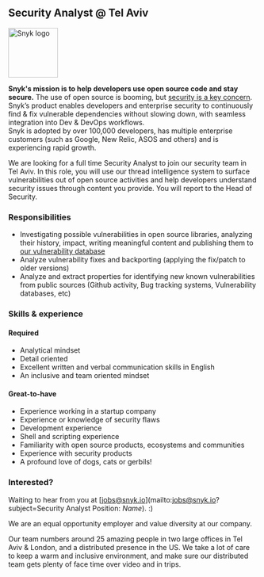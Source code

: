 ## Security Analyst @ Tel Aviv

<img src="https://snyk.io/images/snyk-dog.png" width="100" alt="Snyk logo" />

**Snyk's mission is to help developers use open source code and stay secure.** The use of open source is booming, but [security is a key concern](https://snyk.io/stateofossecurity/). Snyk’s product enables developers and enterprise security to continuously find & fix vulnerable dependencies without slowing down, with seamless integration into Dev & DevOps workflows.  
Snyk is adopted by over 100,000 developers, has multiple enterprise customers (such as Google, New Relic, ASOS and others) and is experiencing rapid growth.

We are looking for a full time Security Analyst to join our security team in Tel Aviv. In this role, you will use our thread intelligence system to surface vulnerabilities out of open source activities and help developers understand security issues through content you provide. You will report to the Head of Security.

### Responsibilities
- Investigating possible vulnerabilities in open source libraries, analyzing their history, impact, writing meaningful content and publishing them to [our vulnerability database](https://snyk.io/vuln/)
- Analyze vulnerability fixes and backporting (applying the fix/patch to older versions)
- Analyze and extract properties for identifying new known vulnerabilities from public sources (Github activity, Bug tracking systems, Vulnerability databases, etc)

### Skills & experience

#### Required
- Analytical mindset
- Detail oriented
- Excellent written and verbal communication skills in English
- An inclusive and team oriented mindset

#### Great-to-have
- Experience working in a startup company
- Experience or knowledge of security flaws
- Development experience
- Shell and scripting experience
- Familiarity with open source products, ecosystems and communities
- Experience with security products
- A profound love of dogs, cats or gerbils! 

### Interested?

Waiting to hear from you at [jobs@snyk.io](mailto:jobs@snyk.io?subject=Security Analyst Position: _Name_). :)

We are an equal opportunity employer and value diversity at our company.

Our team numbers around 25 amazing people in two large offices in Tel Aviv & London, and a distributed presence in the US. We take a lot of care to keep a warm and inclusive environment, and make sure our distributed team gets plenty of face time over video and in trips.


